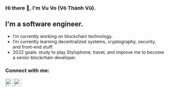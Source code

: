 ### Hi there 👋, I'm Vu Vo (Võ Thành Vũ).


## I'm a software engineer.

- I’m currently working on blockchain technology.
- I’m currently learning decentralized systems, cryptography, security, and front-end stuff. 
- 2022 goals: study to play Stylophone, travel, and improve me to become a senior blockchain developer.

### Connect with me:
[<img align="left" alt="Vu Vo | LinkedIn" width="24px" src="https://cdn.jsdelivr.net/npm/simple-icons@v3/icons/linkedin.svg" />][linkedin]
[<img align="left" alt="Lan Anh Vu | Facebook" width="24px" src="https://cdn.jsdelivr.net/npm/simple-icons@v3/icons/facebook.svg" />][facebook]
<br/>

[linkedin]: https://www.linkedin.com/in/vu-vo-20ba88178/
[facebook]: https://www.facebook.com/vulananh28
